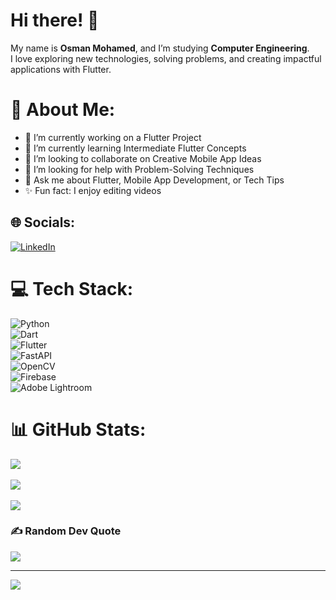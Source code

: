 # Hi there! 👋  

My name is **Osman Mohamed**, and I’m studying **Computer Engineering**.  
I love exploring new technologies, solving problems, and creating impactful applications with Flutter.  

# 💫 About Me:  
- 🔭 I’m currently working on a Flutter Project  
- 🌱 I’m currently learning Intermediate Flutter Concepts  
- 🤝 I’m looking to collaborate on Creative Mobile App Ideas  
- 🧩 I’m looking for help with Problem-Solving Techniques  
- 💬 Ask me about Flutter, Mobile App Development, or Tech Tips  
- ✨ Fun fact: I enjoy editing videos  

## 🌐 Socials:  
[![LinkedIn](https://img.shields.io/badge/LinkedIn-%230077B5.svg?logo=linkedin&logoColor=white)](https://www.linkedin.com/in/osamn-mohammed-41b649336)  

# 💻 Tech Stack:  
![Python](https://img.shields.io/badge/python-3670A0?style=for-the-badge&logo=python&logoColor=ffdd54)  
![Dart](https://img.shields.io/badge/dart-%230175C2.svg?style=for-the-badge&logo=dart&logoColor=white)  
![Flutter](https://img.shields.io/badge/Flutter-%2302569B.svg?style=for-the-badge&logo=Flutter&logoColor=white)  
![FastAPI](https://img.shields.io/badge/FastAPI-005571?style=for-the-badge&logo=fastapi)  
![OpenCV](https://img.shields.io/badge/opencv-%23white.svg?style=for-the-badge&logo=opencv&logoColor=white)  
![Firebase](https://img.shields.io/badge/firebase-a08021?style=for-the-badge&logo=firebase&logoColor=ffcd34)  
![Adobe Lightroom](https://img.shields.io/badge/Adobe%20Lightroom-31A8FF.svg?style=for-the-badge&logo=Adobe%20Lightroom&logoColor=white)  

# 📊 GitHub Stats:  
![](https://github-readme-stats.vercel.app/api?username=OsmanMj&theme=dark&hide_border=false&include_all_commits=false&count_private=true)<br/>  
![](https://github-readme-streak-stats.herokuapp.com/?user=OsmanMj&theme=dark&hide_border=false)<br/>  
![](https://github-readme-stats.vercel.app/api/top-langs/?username=OsmanMj&theme=dark&hide_border=false&include_all_commits=false&count_private=true&layout=compact)  

### ✍️ Random Dev Quote  
![](https://quotes-github-readme.vercel.app/api?type=horizontal&theme=radical)  

---  
[![](https://visitcount.itsvg.in/api?id=OsmanMj&icon=0&color=0)](https://visitcount.itsvg.in)  

<!-- Proudly created with GPRM ( https://gprm.itsvg.in ) -->
